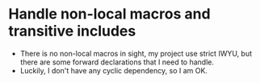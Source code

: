 # Handle non-local macros and transitive includes
- There is no non-local macros in sight, my project use strict IWYU, but there are some forward declarations that I need to handle. 
- Luckily, I don't have any cyclic dependency, so I am OK.
